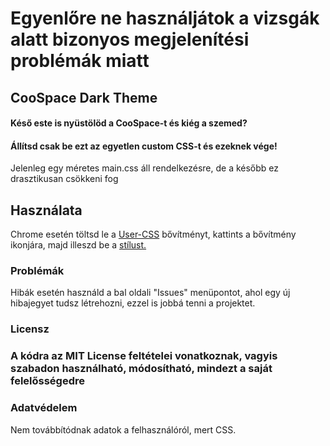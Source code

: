 <html>
<head>
</head>
<body>
<h1>Egyenlőre ne használjátok a vizsgák alatt bizonyos megjelenítési problémák miatt</h1>

<h2>CooSpace Dark Theme</h2>
<h4>Késő este is nyüstölöd a CooSpace-t és kiég a szemed?</h4>
<h4>Állítsd csak be ezt az egyetlen custom CSS-t és ezeknek vége!</h4>
<p>Jelenleg egy méretes main.css áll rendelkezésre, de a később ez drasztikusan csökkeni fog</p>

<h2>Használata</h2>
<p>Chrome esetén töltsd le a <a href="https://chrome.google.com/webstore/detail/user-css/okpjlejfhacmgjkmknjhadmkdbcldfcb">User-CSS</a> bővítményt, kattints a bővítmény ikonjára, majd illeszd be a <a href="https://gitlab.com/elekakos2703/coospace-dark-theme/-/blob/master/main.css">stílust.</a></p>


<h3>Problémák</h3>
<p>Hibák esetén használd a bal oldali "Issues" menüpontot, ahol egy új hibajegyet tudsz létrehozni, ezzel is jobbá tenni a projektet.</p>


<h3>Licensz<h3>
<p>A kódra az MIT License feltételei vonatkoznak, vagyis szabadon használható, módosítható, mindezt a saját felelősségedre</p>

<h3>Adatvédelem</h3>
<p>Nem továbbítódnak adatok a felhasználóról, mert CSS.</p>
</body>
</html>